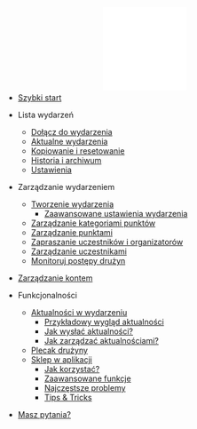 <a href="/#">
  <img src="assets/logo_lets_map.svg" alt="Let's Map logo" width="150" style="display: block; margin: auto; margin-bottom: -10px;">
</a>

* [Szybki start](quick-start.md?id=szybki-start)

* Lista wydarzeń
  * [Dołącz do wydarzenia]()
  * [Aktualne wydarzenia]()
  * [Kopiowanie i resetowanie]()
  * [Historia i archiwum]()
  * [Ustawienia]()

* Zarządzanie wydarzeniem
  * [Tworzenie wydarzenia](event-management/creating-event.md)
    * [Zaawansowane ustawienia wydarzenia](event-management/creating-event.md#_4-zaawansowane-ustawienia-gry)
  * [Zarządzanie kategoriami punktów](event-management/managing-point-categories.md)
  * [Zarządzanie punktami](event-management/managing-points.md)
  * [Zapraszanie uczestników i organizatorów](event-management/inviting-participants-organizers.md)
  * [Zarządzanie uczestnikami](event-management/managing-participants.md)
  * [Monitoruj postępy drużyn](event-management/scoreboard.md)

* [Zarządzanie kontem]()

* Funkcjonalności
  * [Aktualności w wydarzeniu](features/notifications.md#aktualności-w-wydarzeniu)
    * [Przykładowy wygląd aktualności](features/notifications.md#przykładowy-wygląd-aktualności)
    * [Jak wysłać aktualności?](features/notifications.md#jak-wysłać-aktualności)
    * [Jak zarządzać aktualnościami?](features/notifications.md#jak-zarządzać-aktualnościami)
  * [Plecak drużyny](features/backpack.md?id=plecak-drużyny)
  * [Sklep w aplikacji](features/market.md?id=sklep-w-aplikacji)
      * [Jak korzystać?](features/market.md#jak-korzystać-ze-sklepu)
      * [Zaawansowane funkcje](features/market.md#zaawansowane-funkcje)
      * [Najczęstsze problemy](features/market.md#najczęstsze-problemy)
      * [Tips & Tricks](features/market.md#tips--tricks)

* [Masz pytania?]()

[//]: # (* Poradniki)
[//]: # (  *  [Jak stworzyć pierwsze wydarzenie?]&#40;tutorials/first-event.md&#41;)
